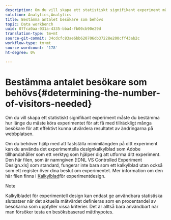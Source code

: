 ```yaml
---
description: Om du vill skapa ett statistiskt signifikant experiment måste du bestämma hur länge du måste köra experimentet för att få med tillräckligt många besökare för att effektivt kunna utvärdera resultatet av ändringarna på webbplatsen.
solution: Analytics,Analytics
title: Bestämma antalet besökare som behövs
topic: Data workbench
uuid: 07fca0aa-031a-4335-bba4-fb00cb90e29d
translation-type: tm+mt
source-git-commit: 34cdcfc83ae6bb620706db37228e200cff43ab2c
workflow-type: tm+mt
source-wordcount: '178'
ht-degree: 0%

---
```



# Bestämma antalet besökare som behövs{#determining-the-number-of-visitors-needed}

Om du vill skapa ett statistiskt signifikant experiment måste du bestämma hur länge du måste köra experimentet för att få med tillräckligt många besökare för att effektivt kunna utvärdera resultatet av ändringarna på webbplatsen.

Om du behöver hjälp med att fastställa minimilängden på ditt experiment kan du använda det experimentella designkalkylblad som Adobe tillhandahåller som ett verktyg som hjälper dig att utforma ditt experiment. Den här filen, som är namngiven [!DNL VS Controlled Experiment Design.xls] som standard, fungerar inte bara som ett kalkylblad utan också som ett register över dina beslut om experimentet. Mer information om den här filen finns i [Kalkylblad](../../../home/c-undst-ctrld-exp/t-exp-dsn-spst.md#task-d7f674980fe9415d80371d6020bcf164)för experimentdesign.

>[!NOTE]
>
>Kalkylbladet för experimentell design kan endast ge användbara statistiska slutsatser när det aktuella mätvärdet definieras som en procentandel av besökarna som uppfyller vissa kriterier. Det är alltså bara användbart när man försöker testa en besöksbaserad måtthypotes.

